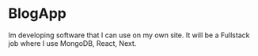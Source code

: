 # BlogApp
Im developing software that I can use on my own site. It will be a Fullstack job where I use MongoDB, React, Next.
